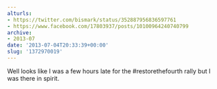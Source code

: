 ```yaml
---
alturls:
- https://twitter.com/bismark/status/352887956836597761
- https://www.facebook.com/17803937/posts/10100964240740799
archive:
- 2013-07
date: '2013-07-04T20:33:39+00:00'
slug: '1372970019'
---
```


Well looks like I was a few hours late for the #restorethefourth rally but I was there in spirit.

